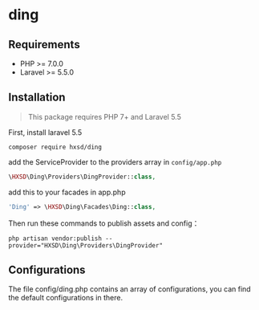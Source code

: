 # ding

## Requirements
- PHP >= 7.0.0
- Laravel >= 5.5.0

## Installation
> This package requires PHP 7+ and Laravel 5.5

First, install laravel 5.5

```$xslt
composer require hxsd/ding
```

add the ServiceProvider to the providers array in `config/app.php`
```php
\HXSD\Ding\Providers\DingProvider::class,
```

add this to your facades in app.php
```php
'Ding' => \HXSD\Ding\Facades\Ding::class,
```


Then run these commands to publish assets and config：

```$xslt
php artisan vendor:publish --provider="HXSD\Ding\Providers\DingProvider"
```

## Configurations
The file config/ding.php contains an array of configurations, you can find the default configurations in there.